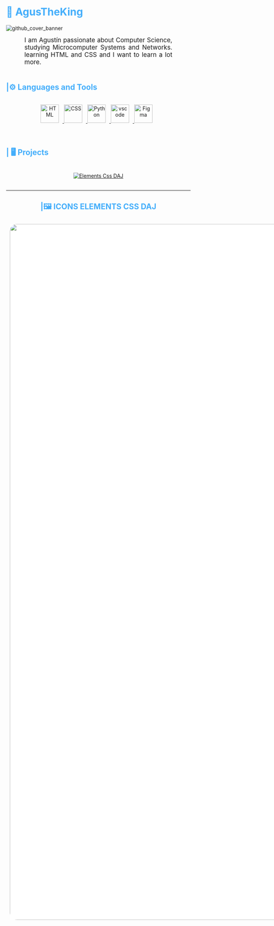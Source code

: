 
<h1 style="color: #44AEFB;"> 👑 AgusTheKing </h1>

![github_cover_banner](https://cdn.discordapp.com/attachments/1128626915511636039/1133381205845344256/Sin_titulo-1.png)

<p align:"center" style="text-align: justify; margin: 0 50px; font-size: 17px; border-radius:15px;" >
    I am Agustín passionate about Computer Science, studying Microcomputer Systems and Networks. 
    learning HTML and CSS and I want to learn a lot more.
<br>
</p>    
<br>
<!-- Languages and Tools -->

<h2 style="color: #44AEFB"> |⚙️ Languages and Tools</h2>
<br>   
<div align="center">
  <a href="https://developer.mozilla.org/en-US/docs/Web/HTML" target="_blank" rel="noreferrer">
      <img  alt="HTML" height="50px" style="padding-right:10px;" src="https://cdn.jsdelivr.net/gh/devicons/devicon/icons/html5/html5-original.svg"/>
  </a>
  <a href="https://developer.mozilla.org/en-US/docs/Web/CSS" target="_blank" rel="noreferrer">
      <img  alt="CSS" height="50px" style="padding-right:10px;" src="https://cdn.jsdelivr.net/gh/devicons/devicon/icons/css3/css3-original.svg"/>
  </a>
  <a href="https://www.python.org/" target="_blank" rel="noreferrer">
      <img  alt="Python" height="50px" style="padding-right:10px;" src="https://cdn.jsdelivr.net/gh/devicons/devicon/icons/python/python-original.svg"/>
  </a>
  <a href="https://code.visualstudio.com/" target="_blank" rel="noreferrer">
      <img  alt="vscode" height="50px" style="padding-right:10px;"src="https://cdn.jsdelivr.net/gh/devicons/devicon/icons/vscode/vscode-original.svg"/>
  </a>
  <a href="https://www.figma.com/" target="_blank" rel="noreferrer">
      <img  alt="Figma" height="50px" style="padding-right:10px;" src="https://cdn.jsdelivr.net/gh/devicons/devicon/icons/figma/figma-original.svg"/> 
  </a>
</div>
<br>
<br>

<!-- Latest YouTube Videos -->

<h2 style="color: #44AEFB"> | 🖥️ Projects</h2>
<br />

<!-- Resource/Reference: https://github.com/DenverCoder1/github-readme-youtube-cards -->
<div class="youtube videos cards" align="center">
 <div class="social-icons-container">
                    <a href="https://elementscss.000webhostapp.com" style="border-radius:20px;" class="social-icon" target="_blank"><img src="https://i.imgur.com/Qm4F8Dw.png" alt="Elements Css DAJ"></a>
                    <br>
                   
<br>
<!-- End Youtube Buttons -->

---
<!-- Begin Footer -->
<!-- Icons Resources -->
<!-- https://devicon.dev/ -->
<h2 style="color: #44AEFB"> |🖼️ ICONS ELEMENTS CSS DAJ</h2>
<div class="social-icons-container">
      <a href="https://github.com/AgusTheKing/icons">
    <button class="social-icon" onclick="window.open('https://github.com/AgusTheKing/icons', '_blank')" style="
        display: inline-block;
        margin: 10px;
        transition: transform 0.3s ease-in-out;
        border: none;
        background-color: white;
        cursor: pointer;
        padding: 0;
    ">
        <img src="https://media.discordapp.net/attachments/1198766161467281529/1210269409516593206/image.png?ex=65e9f238&is=65d77d38&hm=daf9a2ba654781f6c8443a4303137ee21713f8405e0171f145076a37c5d95466&=&format=webp&quality=lossless&width=1376&height=671" alt="ElementsCssDajICONS" style="
            width: 1900px;
            border-radius: 20px;
        ">
    </button>
    </a>
</div>


<!-- End Footer -->
